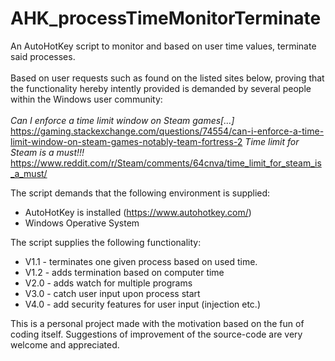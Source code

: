 # AHK_processTimeMonitorTerminate
An AutoHotKey script to monitor and based on user time values, terminate said processes.  
<br/>Based on user requests such as found on the listed sites below, proving that the functionality hereby intently provided is demanded by several people within the Windows user community:    
<br/>*Can I enforce a time limit window on Steam games[...]*  
https://gaming.stackexchange.com/questions/74554/can-i-enforce-a-time-limit-window-on-steam-games-notably-team-fortress-2
  *Time limit for Steam is a must!!!*  
https://www.reddit.com/r/Steam/comments/64cnva/time_limit_for_steam_is_a_must/
  
The script demands that the following environment is supplied:
- AutoHotKey is installed (https://www.autohotkey.com/)
- Windows Operative System
  
  
The script supplies the following functionality:
- V1.1 - terminates one given process based on used time.
- V1.2 - adds termination based on computer time
- V2.0 - adds watch for multiple programs
- V3.0 - catch user input upon process start
- V4.0 - add security features for user input (injection etc.)
  
This is a personal project made with the motivation based on the fun of coding itself. Suggestions of improvement of the source-code are very welcome and appreciated.
